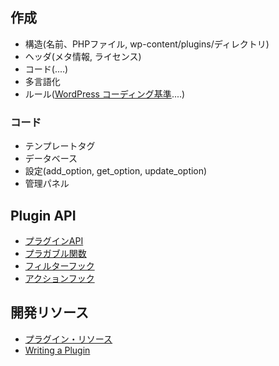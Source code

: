 
## 作成

- 構造(名前、PHPファイル,  wp-content/plugins/ディレクトリ)
- ヘッダ(メタ情報, ライセンス)
- コード(....)
- 多言語化
- ルール([WordPress コーディング基準](http://wpdocs.osdn.jp/WordPress_%E3%82%B3%E3%83%BC%E3%83%87%E3%82%A3%E3%83%B3%E3%82%B0%E5%9F%BA%E6%BA%96)....)

### コード

- テンプレートタグ
- データベース
-  設定(add_option, get_option, update_option)
-  管理パネル


## Plugin API

- [プラグインAPI](http://wpdocs.osdn.jp/%E3%83%97%E3%83%A9%E3%82%B0%E3%82%A4%E3%83%B3_API)
- [プラガブル関数](http://wpdocs.osdn.jp/Pluggable_Functions)
- [フィルターフック](http://wpdocs.osdn.jp/Plugin_API/Filter_Reference)
- [アクションフック](http://wpdocs.osdn.jp/Plugin_API/Action_Reference)

## 開発リソース

- [プラグイン・リソース](http://wpdocs.osdn.jp/Plugin_Resources)
- [Writing a Plugin](https://codex.wordpress.org/Writing_a_Plugin)